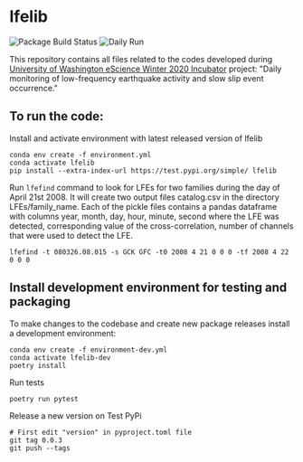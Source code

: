 # lfelib
![Package Build Status](https://github.com/seismocodes/lfelib/workflows/Package/badge.svg)
![Daily Run](https://github.com/seismocodes/lfelib/workflows/CronJob/badge.svg)

This repository contains all files related to the codes developed during [University of Washington eScience Winter 2020 Incubator](https://escience.washington.edu/winter-2020-incubator-projects/) project: "Daily monitoring of low-frequency earthquake activity and slow slip event occurrence."

## To run the code:

Install and activate environment with latest released version of lfelib
```
conda env create -f environment.yml
conda activate lfelib
pip install --extra-index-url https://test.pypi.org/simple/ lfelib
```

Run `lfefind` command to look for LFEs for two families during the day of April 21st 2008. It will create two output files catalog.csv in the directory LFEs/family_name. Each of the pickle files contains a pandas dataframe with columns year, month, day, hour, minute, second where the LFE was detected, corresponding value of the cross-correlation, number of channels that were used to detect the LFE.
```
lfefind -t 080326.08.015 -s GCK GFC -t0 2008 4 21 0 0 0 -tf 2008 4 22 0 0 0
```

## Install development environment for testing and packaging

To make changes to the codebase and create new package releases install a development environment:
```
conda env create -f environment-dev.yml
conda activate lfelib-dev
poetry install
```

Run tests
```
poetry run pytest
```

Release a new version on Test PyPi
```
# First edit "version" in pyproject.toml file
git tag 0.0.3
git push --tags
```
